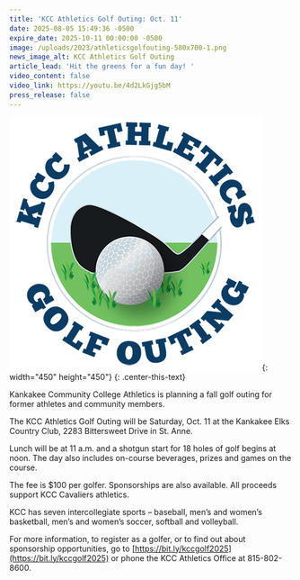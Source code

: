 ```yaml
---
title: 'KCC Athletics Golf Outing: Oct. 11'
date: 2025-08-05 15:49:36 -0500
expire_date: 2025-10-11 00:00:00 -0500
image: /uploads/2023/athleticsgolfouting-580x700-1.png
news_image_alt: KCC Athletics Golf Outing
article_lead: 'Hit the greens for a fun day! '
video_content: false
video_link: https://youtu.be/4d2LkGjg5bM
press_release: false
---
```

![KCC Athletics Golf Outing](/uploads/2023/athleticsgolfouting-450x450.png "KCC Athletics Golf Outing"){: width="450" height="450"}
{: .center-this-text}

Kankakee Community College Athletics is planning a fall golf outing for former athletes and community members.

The KCC Athletics Golf Outing will be Saturday, Oct. 11 at the Kankakee Elks Country Club, 2283 Bittersweet Drive in St. Anne.

Lunch will be at 11 a.m. and a shotgun start for 18 holes of golf begins at noon. The day also includes on-course beverages, prizes and games on the course.

The fee is $100 per golfer. Sponsorships are also available. All proceeds support KCC Cavaliers athletics.

KCC has seven intercollegiate sports – baseball, men’s and women’s basketball, men’s and women’s soccer, softball and volleyball.

For more information, to register as a golfer, or to find out about sponsorship opportunities, go to [https://bit.ly/kccgolf2025](https://bit.ly/kccgolf2025) or phone the KCC Athletics Office at 815-802-8600.